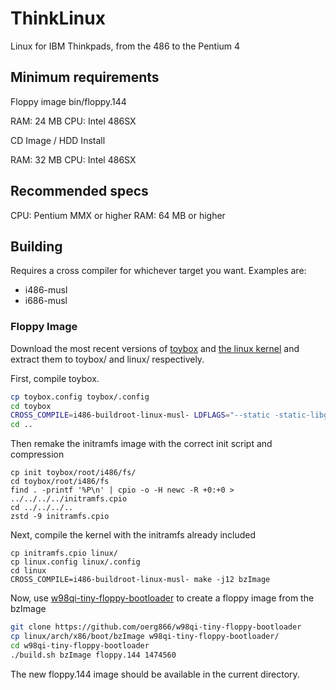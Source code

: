 # ThinkLinux

Linux for IBM Thinkpads, from the 486 to the Pentium 4

## Minimum requirements

Floppy image bin/floppy.144

RAM: 24 MB
CPU: Intel 486SX

CD Image / HDD Install

RAM: 32 MB
CPU: Intel 486SX

## Recommended specs

CPU: Pentium MMX or higher
RAM: 64 MB or higher

## Building

Requires a cross compiler for whichever target you want. Examples are:
- i486-musl
- i686-musl

### Floppy Image

Download the most recent versions of [toybox](https://landley.net/toybox/) and [the linux kernel](https://cdn.kernel.org/pub/linux/kernel/v6.x/) and extract them to toybox/ and linux/ respectively.

First, compile toybox.

```sh
cp toybox.config toybox/.config
cd toybox
CROSS_COMPILE=i486-buildroot-linux-musl- LDFLAGS="--static -static-libgcc" make root
cd ..
```
Then remake the initramfs image with the correct init script and compression
```
cp init toybox/root/i486/fs/
cd toybox/root/i486/fs
find . -printf '%P\n' | cpio -o -H newc -R +0:+0 > ../../../../initramfs.cpio
cd ../../../..
zstd -9 initramfs.cpio
```

Next, compile the kernel with the initramfs already included
```
cp initramfs.cpio linux/
cp linux.config linux/.config
cd linux
CROSS_COMPILE=i486-buildroot-linux-musl- make -j12 bzImage
```

Now, use [w98qi-tiny-floppy-bootloader](https://github.com/oerg866/w98qi-tiny-floppy-bootloader) to create a floppy image from the bzImage

```sh
git clone https://github.com/oerg866/w98qi-tiny-floppy-bootloader
cp linux/arch/x86/boot/bzImage w98qi-tiny-floppy-bootloader/
cd w98qi-tiny-floppy-bootloader
./build.sh bzImage floppy.144 1474560
```

The new floppy.144 image should be available in the current directory.
